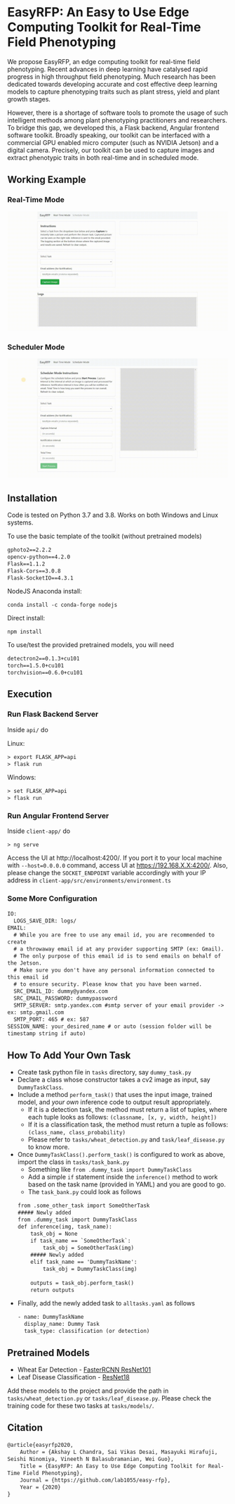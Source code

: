 # EasyRFP: An Easy to Use Edge Computing Toolkit for Real-Time Field Phenotyping
We propose EasyRFP, an edge computing toolkit for real-time field phenotyping. Recent advances in deep learning have catalysed rapid progress in high throughput field phenotyping. Much research has been dedicated towards developing accurate and cost effective deep learning models to capture phenotyping traits such as plant stress, yield and plant growth stages. 

However, there is a shortage of software tools to promote the usage of such intelligent methods among plant phenotyping practitioners and researchers. To bridge this gap, we developed this, a Flask backend, Angular frontend software toolkit. Broadly speaking, our toolkit can be interfaced with a commercial GPU enabled micro computer (such as NVIDIA Jetson) and a digital camera. Precisely, our toolkit can be used to capture images and extract phenotypic traits in both real-time and in scheduled mode.

## Working Example

### Real-Time Mode
<img src="https://github.com/lab1055/easy-rfp/blob/master/demos/realtime.gif">

### Scheduler Mode
<img src="https://github.com/lab1055/easy-rfp/blob/master/demos/schedule.gif">

## Installation
Code is tested on Python 3.7 and 3.8. Works on both Windows and Linux systems.

To use the basic template of the toolkit (without pretrained models)
```
gphoto2==2.2.2
opencv-python==4.2.0
Flask==1.1.2
Flask-Cors==3.0.8
Flask-SocketIO==4.3.1
```
NodeJS Anaconda install:
```
conda install -c conda-forge nodejs
```
Direct install:
```
npm install
```


To use/test the provided pretrained models, you will need
```
detectron2==0.1.3+cu101
torch==1.5.0+cu101
torchvision==0.6.0+cu101
```

## Execution

### Run Flask Backend Server 
Inside `api/` do

Linux:
```
> export FLASK_APP=api
> flask run
```

Windows:
```
> set FLASK_APP=api
> flask run
```

### Run Angular Frontend Server
Inside `client-app/` do
```
> ng serve
```

Access the UI at http://localhost:4200/. If you port it to your local machine with `--host=0.0.0.0` command, access UI at https://192.168.X.X:4200/. Also, please change the `SOCKET_ENDPOINT` variable accordingly with your IP address in `client-app/src/environments/environment.ts` 

### Some More Configuration

```
IO:
  LOGS_SAVE_DIR: logs/
EMAIL:
  # While you are free to use any email id, you are recommended to create
  # a throwaway email id at any provider supporting SMTP (ex: Gmail).
  # The only purpose of this email id is to send emails on behalf of the Jetson.
  # Make sure you don't have any personal information connected to this email id
  # to ensure security. Please know that you have been warned.
  SRC_EMAIL_ID: dummy@yandex.com
  SRC_EMAIL_PASSWORD: dummypassword
  SMTP_SERVER: smtp.yandex.com #smtp server of your email provider -> ex: smtp.gmail.com
  SMTP_PORT: 465 # ex: 587
SESSION_NAME: your_desired_name # or auto (session folder will be timestamp string if auto) 
```

## How To Add Your Own Task

* Create task python file in `tasks` directory, say `dummy_task.py`
* Declare a class whose constructor takes a cv2 image as input, say `DummyTaskClass`.
* Include a method `perform_task()` that uses the input image, trained model, and _your own_ inference code to output result appropriately. 
    * If it is a detection task, the method must return a list of tuples, where each tuple looks as follows: `(classname, [x, y, width, height])`
    * If it is a classification task, the method must return a tuple as follows: `(class_name, class_probability)`
    * Please refer to `tasks/wheat_detection.py` and `task/leaf_disease.py` to know more.
* Once `DummyTaskClass().perform_task()` is configured to work as above, import the class in `tasks/task_bank.py`
    * Something like `from .dummy_task import DummyTaskClass`
    * Add a simple `if` statement inside the `inference()` method to work based on the task name (provided in YAML) and you are good to go. 
    * The `task_bank.py` could look as follows
    ``` 
    from .some_other_task import SomeOtherTask
    ##### Newly added 
    from .dummy_task import DummyTaskClass
    def inference(img, task_name):
        task_obj = None
        if task_name == `SomeOtherTask`:
            task_obj = SomeOtherTask(img)
        ##### Newly added
        elif task_name == 'DummyTaskName':
            task_obj = DummyTaskClass(img)
        
        outputs = task_obj.perform_task()
        return outputs
    ```
* Finally, add the newly added task to `alltasks.yaml` as follows
    ```
    - name: DummyTaskName
      display_name: Dummy Task
      task_type: classification (or detection)
    ```

## Pretrained Models 

* Wheat Ear Detection - [FasterRCNN ResNet101](https://www.google.com/url?q=https://www.dropbox.com/s/74hvt7ykzg42tg7/wheat_head_frcnn.pth?dl%3D0&sa=D&source=hangouts&ust=1592644895243000&usg=AFQjCNHaJ6uUhi1fmsskQy-gN2vz93RB1A)
* Leaf Disease Classification - [ResNet18](https://www.google.com/url?q=https://www.dropbox.com/s/8kzeyeopz8t5tpk/leaf_stress_resnet50.pth?dl%3D0&sa=D&source=hangouts&ust=1592644882326000&usg=AFQjCNFSeyA11V5HKlJHj72VvP4rdieY_g)

Add these models to the project and provide the path in `tasks/wheat_detection.py` or `tasks/leaf_disease.py`. Please check the training code for these two tasks at `tasks/models/`.

## Citation
```
@article{easyrfp2020,
    Author = {Akshay L Chandra, Sai Vikas Desai, Masayuki Hirafuji, Seishi Ninomiya, Vineeth N Balasubramanian, Wei Guo},
    Title = {EasyRFP: An Easy to Use Edge Computing Toolkit for Real-Time Field Phenotyping},
    Journal = {https://github.com/lab1055/easy-rfp},
    Year = {2020}
}
```